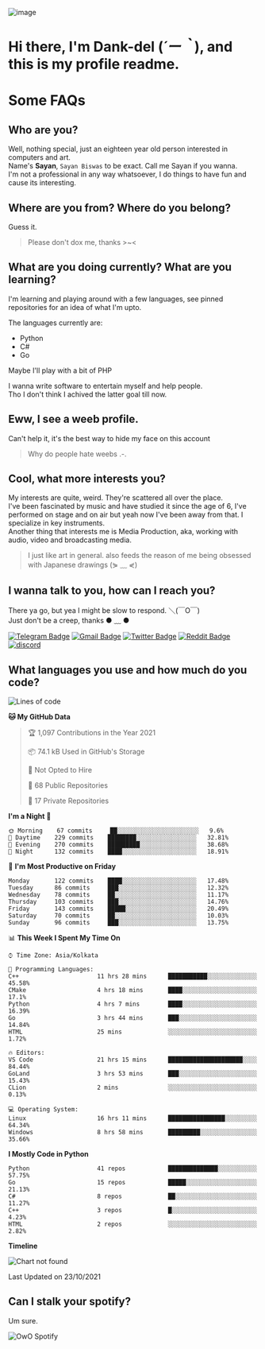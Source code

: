 ![image](https://user-images.githubusercontent.com/63096193/125182844-29f20800-e22f-11eb-8dc9-b0f2d29647bb.png)

# **Hi there, I'm Dank-del (*´ー｀*), and this is my profile readme.**
<!--  [![Profile views](https://gpvc.arturio.dev/dank-del)](https://github.com/dank-del) -->
# Some FAQs

## **Who are you?**

Well, nothing special, just an eighteen year old person interested in computers and art. \
Name's **Sayan**, `Sayan Biswas` to be exact. Call me Sayan if you wanna. \
I'm not a professional in any way whatsoever, I do things to have fun and cause its interesting.

## **Where are you from? Where do you belong?**

Guess it.
> Please don't dox me, thanks >~<

## **What are you doing currently? What are you learning?**

I'm learning and playing around with a few languages, see pinned repositories for an idea of what I'm upto.

The languages currently are:

- Python
- C#
- Go

Maybe I'll play with a bit of PHP

I wanna write software to entertain myself and help people. \
Tho I don't think I achived the latter goal till now.

## **Eww, I see a weeb profile.**

Can't help it, it's the best way to hide my face on this account
> Why do people hate weebs .-.

## **Cool, what more interests you?**

My interests are quite, weird. They're scattered all over the place. \
I've been fascinated by music and have studied it since the age of 6, I've performed on stage and on air but yeah now I've been away from that. I specialize in key instruments. \
Another thing that interests me is Media Production, aka, working with audio, video and broadcasting media.

> I just like art in general. also feeds the reason of me being obsessed with Japanese drawings (⋟ ﹏ ⋞)

## **I wanna talk to you, how can I reach you?**

There ya go, but yea I might be slow to respond. ＼(￣O￣) \
Just don't be a creep, thanks ● ﹏ ●

[![Telegram Badge](https://img.shields.io/badge/-dank_as_fuck-1ca0f1?style=flat-square&logo=telegram&logoColor=white&link=https://t.me/dank_as_fuck)](https://t.me/dank_as_fuck)
[![Gmail Badge](https://img.shields.io/badge/-chizuru@kanojo.tk-c14438?style=flat-square&logo=Gmail&logoColor=white&link=mailto:chizuru@kanojo.tk)](mailto:chizuru@kanojo.tk)
[![Twitter Badge](https://img.shields.io/twitter/follow/TheDankDel?style=social)](https://twitter.com/TheDankDel)
[![Reddit Badge](https://img.shields.io/reddit/user-karma/combined/dank_as_fuck_?style=social)](https://www.reddit.com/user/dank_as_fuck_/)
[![discord](https://discord-md-badge.vercel.app/api/shield/506536929152466945?style=social)](https://discordapp.com/users/506536929152466945)

## **What languages you use and how much do you code?**

<!--START_SECTION:waka-->
![Lines of code](https://img.shields.io/badge/From%20Hello%20World%20I%27ve%20Written-940943%20lines%20of%20code-blue)

**🐱 My GitHub Data** 

> 🏆 1,097 Contributions in the Year 2021
 > 
> 📦 74.1 kB Used in GitHub's Storage 
 > 
> 🚫 Not Opted to Hire
 > 
> 📜 68 Public Repositories 
 > 
> 🔑 17 Private Repositories  
 > 
**I'm a Night 🦉** 

```text
🌞 Morning    67 commits     ██░░░░░░░░░░░░░░░░░░░░░░░   9.6% 
🌆 Daytime    229 commits    ████████░░░░░░░░░░░░░░░░░   32.81% 
🌃 Evening    270 commits    █████████░░░░░░░░░░░░░░░░   38.68% 
🌙 Night      132 commits    ████░░░░░░░░░░░░░░░░░░░░░   18.91%

```
📅 **I'm Most Productive on Friday** 

```text
Monday       122 commits    ████░░░░░░░░░░░░░░░░░░░░░   17.48% 
Tuesday      86 commits     ███░░░░░░░░░░░░░░░░░░░░░░   12.32% 
Wednesday    78 commits     ██░░░░░░░░░░░░░░░░░░░░░░░   11.17% 
Thursday     103 commits    ███░░░░░░░░░░░░░░░░░░░░░░   14.76% 
Friday       143 commits    █████░░░░░░░░░░░░░░░░░░░░   20.49% 
Saturday     70 commits     ██░░░░░░░░░░░░░░░░░░░░░░░   10.03% 
Sunday       96 commits     ███░░░░░░░░░░░░░░░░░░░░░░   13.75%

```


📊 **This Week I Spent My Time On** 

```text
⌚︎ Time Zone: Asia/Kolkata

💬 Programming Languages: 
C++                      11 hrs 28 mins      ███████████░░░░░░░░░░░░░░   45.58% 
CMake                    4 hrs 18 mins       ████░░░░░░░░░░░░░░░░░░░░░   17.1% 
Python                   4 hrs 7 mins        ████░░░░░░░░░░░░░░░░░░░░░   16.39% 
Go                       3 hrs 44 mins       ███░░░░░░░░░░░░░░░░░░░░░░   14.84% 
HTML                     25 mins             ░░░░░░░░░░░░░░░░░░░░░░░░░   1.72%

🔥 Editors: 
VS Code                  21 hrs 15 mins      █████████████████████░░░░   84.44% 
GoLand                   3 hrs 53 mins       ███░░░░░░░░░░░░░░░░░░░░░░   15.43% 
CLion                    2 mins              ░░░░░░░░░░░░░░░░░░░░░░░░░   0.13%

💻 Operating System: 
Linux                    16 hrs 11 mins      ████████████████░░░░░░░░░   64.34% 
Windows                  8 hrs 58 mins       █████████░░░░░░░░░░░░░░░░   35.66%

```

**I Mostly Code in Python** 

```text
Python                   41 repos            ██████████████░░░░░░░░░░░   57.75% 
Go                       15 repos            █████░░░░░░░░░░░░░░░░░░░░   21.13% 
C#                       8 repos             ██░░░░░░░░░░░░░░░░░░░░░░░   11.27% 
C++                      3 repos             █░░░░░░░░░░░░░░░░░░░░░░░░   4.23% 
HTML                     2 repos             ░░░░░░░░░░░░░░░░░░░░░░░░░   2.82%

```


**Timeline**

![Chart not found](https://raw.githubusercontent.com/Dank-del/Dank-del/main/charts/bar_graph.png) 


 Last Updated on 23/10/2021
<!--END_SECTION:waka-->

## **Can I stalk your spotify?**

Um sure.

![OwO Spotify](https://spotify-recently-played-readme.vercel.app/api?user=31fdrsslnr7nvq4ytqwtw7c4rxfm&count=5)
